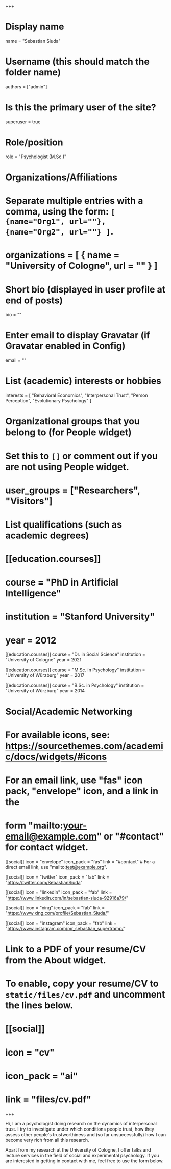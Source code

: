 +++
# Display name
name = "Sebastian Siuda"

# Username (this should match the folder name)
authors = ["admin"]

# Is this the primary user of the site?
superuser = true

# Role/position
role = "Psychologist (M.Sc.)"

# Organizations/Affiliations
#   Separate multiple entries with a comma, using the form: `[ {name="Org1", url=""}, {name="Org2", url=""} ]`.
# organizations = [ { name = "University of Cologne", url = "" } ]

# Short bio (displayed in user profile at end of posts)
bio = ""

# Enter email to display Gravatar (if Gravatar enabled in Config)
email = ""

# List (academic) interests or hobbies
interests = [
  "Behavioral Economics",
  "Interpersonal Trust",
  "Person Perception",
  "Evolutionary Psychology"
]

# Organizational groups that you belong to (for People widget)
#   Set this to `[]` or comment out if you are not using People widget.
# user_groups = ["Researchers", "Visitors"]

# List qualifications (such as academic degrees)
# [[education.courses]]
#   course = "PhD in Artificial Intelligence"
#   institution = "Stanford University"
#   year = 2012

[[education.courses]]
  course = "Dr. in Social Science"
  institution = "University of Cologne"
  year = 2021

[[education.courses]]
  course = "M.Sc. in Psychology"
  institution = "University of Würzburg"
  year = 2017

[[education.courses]]
  course = "B.Sc. in Psychology"
  institution = "University of Würzburg"
  year = 2014

# Social/Academic Networking
# For available icons, see: https://sourcethemes.com/academic/docs/widgets/#icons
#   For an email link, use "fas" icon pack, "envelope" icon, and a link in the
#   form "mailto:your-email@example.com" or "#contact" for contact widget.

[[social]]
  icon = "envelope"
  icon_pack = "fas"
  link = "#contact"  # For a direct email link, use "mailto:test@example.org".

[[social]]
  icon = "twitter"
  icon_pack = "fab"
  link = "https://twitter.com/SebastianSiuda"

[[social]]
  icon = "linkedin"
  icon_pack = "fab"
  link = "https://www.linkedin.com/in/sebastian-siuda-92916a79/"

[[social]]
  icon = "xing"
  icon_pack = "fab"
  link = "https://www.xing.com/profile/Sebastian_Siuda/"

[[social]]
  icon = "instagram"
  icon_pack = "fab"
  link = "https://www.instagram.com/mr_sebastian_supertramp/"

# Link to a PDF of your resume/CV from the About widget.
# To enable, copy your resume/CV to `static/files/cv.pdf` and uncomment the lines below.
# [[social]]
#   icon = "cv"
#   icon_pack = "ai"
#   link = "files/cv.pdf"

+++

Hi, I am a psychologist doing research on the dynamics of interpersonal trust. I try to investigate under which conditions people trust, how they assess other people's trustworthiness and (so far unsuccessfully) how I can become very rich from all this research.

Apart from my research at the University of Cologne, I offer talks and lecture services in the field of social and experimental psychology. If you are interested in getting in contact with me, feel free to use the form below.

